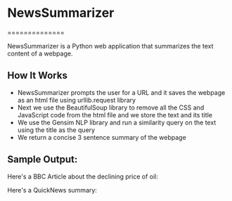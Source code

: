 <h1>NewsSummarizer</h1>
==============

NewsSummarizer is a Python web application that summarizes the text content of a webpage.

<h2>How It Works</h2>

<ul>
<li>NewsSummarizer prompts the user for a URL and it saves the webpage as an html file using urllib.request library</li>
<li>Next we use the BeautifulSoup library to remove all the CSS and JavaScript code from the html file and we store the text and its title</li>
<li>We use the Gensim NLP library and run a similarity query on the text using the title as the query</li>
<li>We return a concise 3 sentence summary of the webpage</li>

</ul>

<h2>Sample Output:</h2>
Here's a BBC Article about the declining price of oil:
<a href="http://www.bbc.com/news/business-30049294"><img scr= "http://imgur.com/FZHBZXd"></a>

Here's a QuickNews summary:
<img scr = "http://imgur.com/CJmfmXv">

